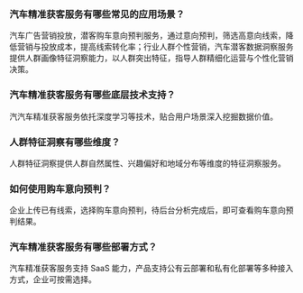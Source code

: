 ### 汽车精准获客服务有哪些常见的应用场景？
汽车广告营销投放，潜客购车意向预判服务，通过意向预判，筛选高意向线索，降低营销与投放成本，提高线索转化率；行业人群个性营销，汽车潜客数据洞察服务提供人群画像特征洞察能力，以人群突出特征，指导人群精细化运营与个性化营销决策。

### 汽车精准获客服务有哪些底层技术支持？
汽汽车精准获客服务依托深度学习等技术，贴合用户场景深入挖掘数据价值。

### 人群特征洞察有哪些维度？
人群特征洞察提供人群自然属性、兴趣偏好和地域分布等维度的特征洞察服务。

### 如何使用购车意向预判？
企业上传已有线索，选择购车意向预判，待后台分析完成后，即可查看购车意向预判结果。

### 汽车精准获客服务有哪些部署方式？
汽车精准获客服务支持 SaaS 能力，产品支持公有云部署和私有化部署等多种接入方式，企业可按需选择。
